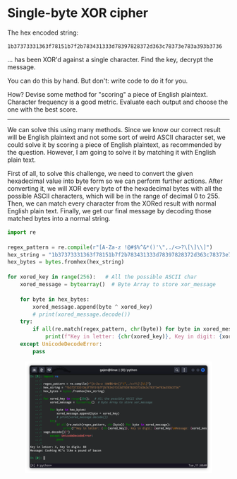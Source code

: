 # Single-byte XOR cipher

The hex encoded string:

```
1b37373331363f78151b7f2b783431333d78397828372d363c78373e783a393b3736
```

... has been XOR'd against a single character. Find the key, decrypt the message.

You can do this by hand. But don't: write code to do it for you.

How? Devise some method for "scoring" a piece of English plaintext. Character frequency is a good metric. Evaluate each output and choose the one with the best score.

***

We can solve this using many methods. Since we know our correct result will be English plaintext and not some sort of weird ASCII character set, we could solve it by scoring a piece of English plaintext, as recommended by the question. However, I am going to solve it by matching it with English plain text.

First of all, to solve this challenge, we need to convert the given hexadecimal value into byte form so we can perform further actions. After converting it, we will XOR every byte of the hexadecimal bytes with all the possible ASCII characters, which will be in the range of decimal 0 to 255. Then, we can match every character from the XORed result with normal English plain text. Finally, we get our final message by decoding those matched bytes into a normal string.

```python
import re

regex_pattern = re.compile(r"[A-Za-z !@#$%^&*()'\",./<>?\[\]\\]")
hex_string = "1b37373331363f78151b7f2b783431333d78397828372d363c78373e783a393b3736"
hex_bytes = bytes.fromhex(hex_string)

for xored_key in range(256):   # All the possible ASCII char
    xored_message = bytearray()  # Byte Array to store xor_message

    for byte in hex_bytes:
        xored_message.append(byte ^ xored_key)
        # print(xored_message.decode())
    try:
        if all(re.match(regex_pattern, chr(byte)) for byte in xored_message):
            print(f"Key in letter: {chr(xored_key)}, Key in digit: {xored_key}\nMessage: {xored_message.decode()}")
    except UnicodeDecodeError:
        pass
```

<figure><img src=".gitbook/assets/Single-byte XOR cipher.png" alt=""><figcaption></figcaption></figure>

